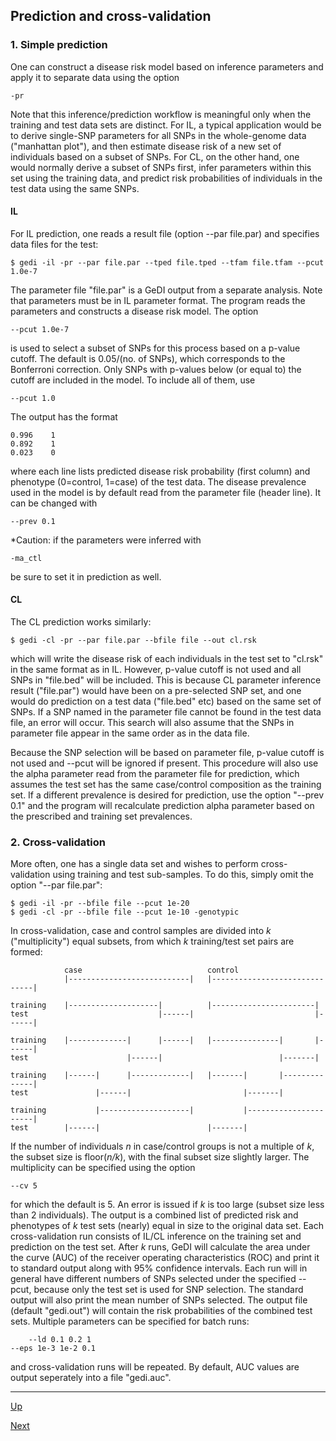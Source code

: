 ## Prediction and cross-validation

### 1. Simple prediction
One can construct a disease risk model based on inference parameters and apply it to separate data using the option 

    -pr

Note that this inference/prediction workflow is meaningful only when the training and test data sets are distinct. For IL, a typical application would be to derive single-SNP parameters for all SNPs in the whole-genome data ("manhattan plot"), and then estimate disease risk of a new set of individuals based on a subset of SNPs. For CL, on the other hand, one would normally derive a subset of SNPs first, infer parameters within this set using the training data, and predict risk probabilities of individuals in the test data using the same SNPs.

#### IL

For IL prediction, one reads a result file (option --par file.par) and specifies data files for the test:

    $ gedi -il -pr --par file.par --tped file.tped --tfam file.tfam --pcut 1.0e-7

The parameter file "file.par" is a GeDI output from a separate analysis. Note that parameters must be in IL parameter format. The program reads the parameters and constructs a disease risk model. The option 

    --pcut 1.0e-7

is used to select a subset of SNPs for this process based on a p-value cutoff. The default is 0.05/(no. of SNPs), which corresponds to the Bonferroni correction. Only SNPs with p-values below (or equal to) the cutoff are included in the model. To include all of them, use 

    --pcut 1.0

  The output has the format
	
    0.996    1
    0.892    1
    0.023    0

where each line lists predicted disease risk probability (first column) and phenotype (0=control, 1=case) of the test data. The disease prevalence used in the model is by default read from the parameter file (header line). It can be changed with

    --prev 0.1

*Caution: if the parameters were inferred with 

    -ma_ctl

be sure to set it in prediction as well.

#### CL

The CL prediction works similarly:

    $ gedi -cl -pr --par file.par --bfile file --out cl.rsk

which will write the disease risk of each individuals in the test set to "cl.rsk" in the same format as in IL.
However, p-value cutoff is not used and all SNPs in "file.bed" will be included. This is because CL parameter inference result ("file.par") would have been on a pre-selected SNP set, and one would do prediction on a test data ("file.bed" etc) based on the same set of SNPs. If a SNP named in the parameter file cannot be found in the test data file, an error will occur. This search will also assume that the SNPs in parameter file appear in the same order as in the data file. 

Because the SNP selection will be based on parameter file, p-value cutoff is not used and --pcut will be ignored if present. This procedure will also use the alpha parameter read from the parameter file for prediction, which assumes the test set has the same case/control composition as the training set. If a different prevalence is desired for prediction, use the option "--prev 0.1" and the program will recalculate prediction alpha parameter based on the prescribed and training set prevalences. 

### 2. Cross-validation

More often, one has a single data set and wishes to perform cross-validation using training and test sub-samples. To do this, simply omit the option "--par file.par":

    $ gedi -il -pr --bfile file --pcut 1e-20
    $ gedi -cl -pr --bfile file --pcut 1e-10 -genotypic

In cross-validation, case and control samples are divided into _k_ ("multiplicity") equal subsets, from which _k_ training/test set pairs are formed:

                case                            control
                |---------------------------|   |------------------------------|

    training    |--------------------|          |-----------------------|
    test                             |------|                           |------|

    training    |-------------|      |------|   |---------------|       |------|
    test                      |------|                          |-------|

    training    |------|      |-------------|   |-------|       |--------------|
    test               |------|                         |-------|

    training           |--------------------|           |----------------------|
    test        |------|                        |-------|


If the number of individuals _n_ in case/control groups is not a multiple of _k_, the subset size is floor(_n/k_), with the final subset size slightly larger. The multiplicity can be specified using the option

	--cv 5

for which the default is 5. An error is issued if _k_ is too large (subset size less than 2 individuals). The output is a combined list of predicted risk and phenotypes of _k_ test sets (nearly) equal in size to the original data set. Each cross-validation run consists of IL/CL inference on the training set and prediction on the test set. After _k_ runs, GeDI will calculate the area under the curve (AUC) of the receiver operating characteristics (ROC) and print it to standard output along with 95% confidence intervals. Each run will in general have different numbers of SNPs selected under the specified --pcut, because only the test set is used for SNP selection. The standard output will also print the mean number of SNPs selected. The output file (default "gedi.out") will contain the risk probabilities of the combined test sets. Multiple parameters can be specified for batch runs:

        --ld 0.1 0.2 1
	--eps 1e-3 1e-2 0.1

and cross-validation runs will be repeated. By default, AUC values are output seperately into a file "gedi.auc".

***
[Up](README.md)

[Next](tests.md)
